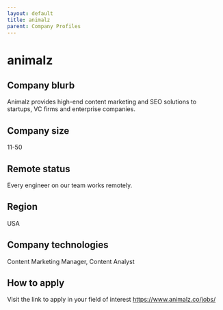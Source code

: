 ```yaml
---
layout: default
title: animalz
parent: Company Profiles
---
```


# animalz

## Company blurb

Animalz provides high-end content marketing and SEO solutions to startups, VC firms and enterprise companies.

## Company size

11-50

## Remote status

Every engineer on our team works remotely. 

## Region

USA

## Company technologies

Content Marketing Manager, Content Analyst

## How to apply

Visit the link to apply in your field of interest https://www.animalz.co/jobs/    
